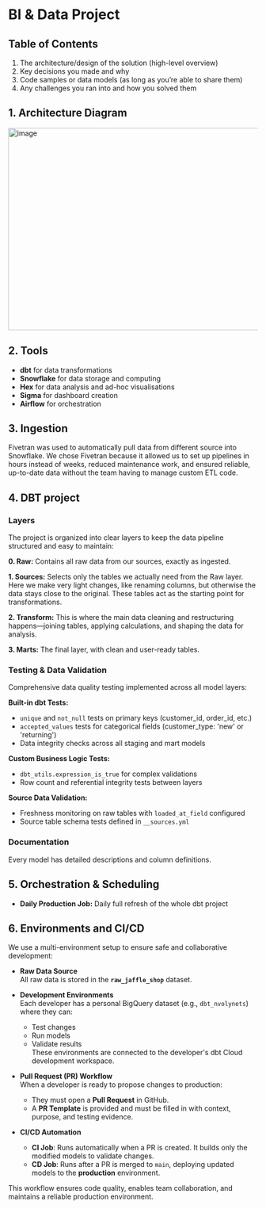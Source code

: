 # BI & Data Project

## Table of Contents

1. The architecture/design of the solution (high-level overview)
2. Key decisions you made and why
3. Code samples or data models (as long as you’re able to share them)
4. Any challenges you ran into and how you solved them

## 1. Architecture Diagram

<img width="968" height="408" alt="image" src="https://github.com/user-attachments/assets/f9fd3569-5539-4540-abe4-07976615ede1" />

## 2. Tools

- **dbt** for data transformations
- **Snowflake** for data storage and computing
- **Hex** for data analysis and ad-hoc visualisations
- **Sigma** for dashboard creation
- **Airflow** for orchestration

## 3. Ingestion

Fivetran was used to automatically pull data from different source into Snowflake. We chose Fivetran because it allowed us to set up pipelines in hours instead of weeks, reduced maintenance work, and ensured reliable, up-to-date data without the team having to manage custom ETL code.

## 4. DBT project

### Layers

The project is organized into clear layers to keep the data pipeline structured and easy to maintain:

**0. Raw:** Contains all raw data from our sources, exactly as ingested.

**1. Sources:** Selects only the tables we actually need from the Raw layer. Here we make very light changes, like renaming columns, but otherwise the data stays close to the original. These tables act as the starting point for transformations.

**2. Transform:** This is where the main data cleaning and restructuring happens—joining tables, applying calculations, and shaping the data for analysis.

**3. Marts:** The final layer, with clean and user-ready tables.

### Testing & Data Validation

Comprehensive data quality testing implemented across all model layers:

**Built-in dbt Tests:**
* `unique` and `not_null` tests on primary keys (customer_id, order_id, etc.)
* `accepted_values` tests for categorical fields (customer_type: 'new' or 'returning')
* Data integrity checks across all staging and mart models

**Custom Business Logic Tests:**
* `dbt_utils.expression_is_true` for complex validations
* Row count and referential integrity tests between layers

**Source Data Validation:**
* Freshness monitoring on raw tables with `loaded_at_field` configured
* Source table schema tests defined in `__sources.yml`


### Documentation

Every model has detailed descriptions and column definitions.


## 5. Orchestration & Scheduling

* **Daily Production Job:** Daily full refresh of the whole dbt project


## 6. Environments and CI/CD

We use a multi-environment setup to ensure safe and collaborative development:

- **Raw Data Source**  
  All raw data is stored in the **`raw_jaffle_shop`** dataset.

- **Development Environments**  
  Each developer has a personal BigQuery dataset (e.g., `dbt_nvolynets`) where they can:
  - Test changes  
  - Run models  
  - Validate results  
  These environments are connected to the developer's dbt Cloud development workspace.

- **Pull Request (PR) Workflow**  
  When a developer is ready to propose changes to production:
  - They must open a **Pull Request** in GitHub.
  - A **PR Template** is provided and must be filled in with context, purpose, and testing evidence.

- **CI/CD Automation**
  - **CI Job**: Runs automatically when a PR is created. It builds only the modified models to validate changes.
  - **CD Job**: Runs after a PR is merged to `main`, deploying updated models to the **production** environment.

This workflow ensures code quality, enables team collaboration, and maintains a reliable production environment.

